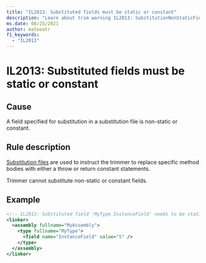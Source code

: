 ```yaml
---
title: "IL2013: Substituted fields must be static or constant"
description: "Learn about trim warning IL2013: SubstitutionNonStaticField"
ms.date: 08/25/2021
author: mateoatr
f1_keywords:
  - "IL2013"
---
```

# IL2013: Substituted fields must be static or constant

## Cause

A field specified for substitution in a substitution file is non-static or constant.

## Rule description

[Substitution files](https://github.com/dotnet/runtime/blob/main/docs/tools/illink/data-formats.md#substitution-format)
are used to instruct the trimmer to replace specific method bodies with either a throw or
return constant statements.

Trimmer cannot substitute non-static or constant fields.

## Example

```xml
<!-- IL2013: Substituted field 'MyType.InstanceField' needs to be static field -->
<linker>
  <assembly fullname="MyAssembly">
    <type fullname="MyType">
      <field name="InstanceField" value="5" />
    </type>
  </assembly>
</linker>
```
